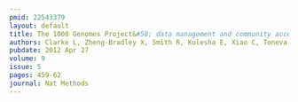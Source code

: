 ```yaml
---
pmid: 22543379
layout: default
title: The 1000 Genomes Project&#58; data management and community access.
authors: Clarke L, Zheng-Bradley X, Smith R, Kulesha E, Xiao C, Toneva I, Vaughan B, Preuss D, Leinonen R, Shumway M, Sherry S, Flicek P, 1000 Genomes Project Consortium
pubdate: 2012 Apr 27
volume: 9
issue: 5
pages: 459-62
journal: Nat Methods
---
```

